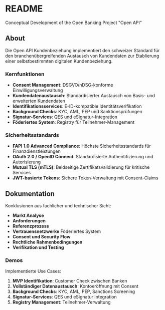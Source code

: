 # README
Conceptual Development of the Open Banking Project "Open API"

## About
Die Open API Kundenbeziehung implementiert den schweizer Standard für den branchenübergreifenden Austausch von Kundendaten zur Etablierung einer selbstbestimmten digitalen Kundenbeziehung.

### Kernfunktionen

- **Consent Management**: DSGVO/nDSG-konforme Einwilligungsverwaltung
- **Kundendatenaustausch**: Standardisierter Austausch von Basis- und erweiterten Kundendaten
- **Identifikationsservices**: E-ID-kompatible Identitätsverifikation
- **Background Checks**: KYC, AML, PEP und Sanktionsprüfungen
- **Signatur-Services**: QES und eSignatur-Integration
- **Föderiertes System**: Registry für Teilnehmer-Management

### Sicherheitsstandards

- **FAPI 1.0 Advanced Compliance**: Höchste Sicherheitsstandards für Finanzdienstleistungen
- **OAuth 2.0 / OpenID Connect**: Standardisierte Authentifizierung und Autorisierung
- **Mutual TLS (mTLS)**: Beidseitige Zertifikatsvalidierung für kritische Services
- **JWT-basierte Tokens**: Sichere Token-Verwaltung mit Consent-Claims

## Dokumentation

Konklusionen aus fachlicher und technischer Sicht:

- **Markt Analyse**
- **Anforderungen**
- **Referenzprozess**
- **Vertrauensnetzwerke** Föderiertes System
- **Consent und Security Flow**
- **Rechtliche Rahmenbedingungen**
- **Verifikation und Testing**

### Demos 

Implementierte Use Cases:

1. **MVP Identifikation**: Customer Check zwischen Banken
2. **Vollständiger Datenaustausch**: Kontoeröffnung mit Consent
3. **Background Checks**: KYC, AML, PEP, Sanctions Screening
4. **Signatur-Services**: QES und eSignatur Integration
5. **Registry Management**: Teilnehmer-Verwaltung


